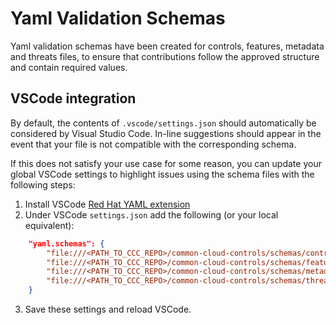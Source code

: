 # Yaml Validation Schemas

Yaml validation schemas have been created for controls, features, metadata and threats files, to ensure that contributions follow the approved structure and contain required values.

## VSCode integration

By default, the contents of `.vscode/settings.json` should automatically be considered by Visual Studio Code. In-line suggestions should appear in the event that your file is not compatible with the corresponding schema.  

If this does not satisfy your use case for some reason, you can update your global VSCode settings to highlight issues using the schema files with the following steps:

1. Install VSCode [Red Hat YAML extension](https://github.com/redhat-developer/vscode-yaml)
2. Under VSCode `settings.json` add the following (or your local equivalent):
```json
    "yaml.schemas": {
        "file:///<PATH_TO_CCC_REPO>/common-cloud-controls/schemas/controls-schema.json": "controls.yaml",
        "file:///<PATH_TO_CCC_REPO>/common-cloud-controls/schemas/features-schema.json": "features.yaml",
        "file:///<PATH_TO_CCC_REPO>/common-cloud-controls/schemas/metadata-schema.json": "metadata.yaml",
        "file:///<PATH_TO_CCC_REPO>/common-cloud-controls/schemas/threats-schema.json": "threats.yaml"
    }
```
3. Save these settings and reload VSCode.
